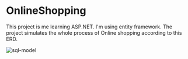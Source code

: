 # OnlineShopping

This project is me learning ASP.NET. I'm using entity framework.
The project simulates the whole process of Online shopping according to this ERD.


![sql-model](https://user-images.githubusercontent.com/32517450/233178434-0dece706-7a77-41af-8201-1f47659f7852.jpg)

